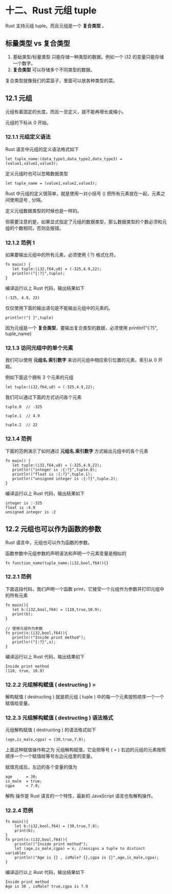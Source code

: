 # 十二、Rust 元组 tuple

Rust 支持元组 tuple。而且元组是一个 **复合类型** 。

## 标量类型 vs 复合类型

1. 基础类型/标量类型 只能存储一种类型的数据。例如一个 i32 的变量只能存储一个数字。
2. **复合类型** 可以存储多个不同类型的数据。

复合类型就像我们的菜篮子，里面可以放各种类型的菜。

## 12.1 元组

元组有着固定的长度。而且一旦定义，就不能再增长或缩小。

元组的下标从 0 开始。

### 12.1.1 元组定义语法

Rust 语言中元组的定义语法格式如下

```
let tuple_name:(data_type1,data_type2,data_type3) = (value1,value2,value3);
```

定义元组时也可以忽略数据类型

```
let tuple_name = (value1,value2,value3);
```

Rust 中元组的定义很简单，就是使用一对小括号 () 把所有元素放在一起，元素之间使用逗号 , 分隔。

定义元组数据类型的时候也是一样的。

但需要注意的是，如果显式指定了元组的数据类型，那么数据类型的个数必须和元组的个数相同，否则会报错。

### 12.1.2 范例 1

如果要输出元组中的所有元素，必须使用 {:?} 格式化符。

```
fn main() {
   let tuple:(i32,f64,u8) = (-325,4.9,22);
   println!("{:?}",tuple);
}
```

编译运行以上 Rust 代码，输出结果如下

```
(-325, 4.9, 22)
```

仅仅使用下面的输出语句是不能输出元组中的元素的。

```
println!("{ }",tuple)
```

因为元组是一个 **复合类型**，要输出复合类型的数据，必须使用 println!("{:?}", tuple_name)

### 12.1.3 访问元组中的单个元素

我们可以使用 **元组名.索引数字** 来访问元组中相应索引位置的元素。索引从 0 开始。

例如下面这个拥有 3 个元素的元组
```
let tuple:(i32,f64,u8) = (-325,4.9,22);
```

我们可以通过下面的方式访问各个元素

```
tuple.0  // -325

tuple.1  // 4.9

tuple.2  // 22
```

### 12.1.4 范例

下面的范例演示了如何通过 **元组名.索引数字** 方式输出元组中的各个元素

```
fn main() {
   let tuple:(i32,f64,u8) = (-325,4.9,22);
   println!("integer is :{:?}",tuple.0);
   println!("float is :{:?}",tuple.1);
   println!("unsigned integer is :{:?}",tuple.2);
}
```

编译运行以上 Rust 代码，输出结果如下

```
integer is :-325
float is :4.9
unsigned integer is :2
```

## 12.2 元组也可以作为函数的参数

Rust 语言中，元组也可以作为函数的参数。

函数参数中元组参数的声明语法和声明一个元素变量是相似的

```
fn function_name(tuple_name:(i32,bool,f64)){}
```

### 12.2.1 范例

下面这段代码，我们声明一个函数 print，它接受一个元组作为参数并打印元组中的所有元素

```
fn main(){
   let b:(i32,bool,f64) = (110,true,10.9);
   print(b);
}

// 使用元组作为参数
fn print(x:(i32,bool,f64)){
   println!("Inside print method");
   println!("{:?}",x);
}
```

编译运行以上 Rust 代码，输出结果如下

```
Inside print method
(110, true, 10.9)
```

### 12.2.2 元组解构赋值 ( destructing ) =

解构赋值 ( destructing ) 就是把元组 ( tuple ) 中的每一个元素按照顺序一个一个赋值给变量。

### 12.2.3 元组解构赋值 ( destructing ) 语法格式

元组解构赋值 ( destructing ) 的语法格式如下

```
(age,is_male,cgpa) = (30,true,7.9);
```

上面这种赋值操作称之为 元组解构赋值，它会把等号 ( = ) 右边的元组的元素按照顺序一个一个赋值给等号左边元组里的变量。

赋值完成后，左边的各个变量的值为

```
age      = 30;
is_male  = true;
cgpa     = 7.9;
```

解构 操作是 Rust 语言的一个特性，最新的 JavaScript 语言也有解构操作。

### 12.2.4 范例
```
fn main(){
    let b:(i32,bool,f64) = (30,true,7.9);
    print(b);
}
fn print(x:(i32,bool,f64)){
    println!("Inside print method");
    let (age,is_male,cgpa) = x; //assigns a tuple to distinct variables
    println!("Age is {} , isMale? {},cgpa is {}",age,is_male,cgpa);
}
```

编译运行以上 Rust 代码，输出结果如下

```
Inside print method
Age is 30 , isMale? true,cgpa is 7.9
```
